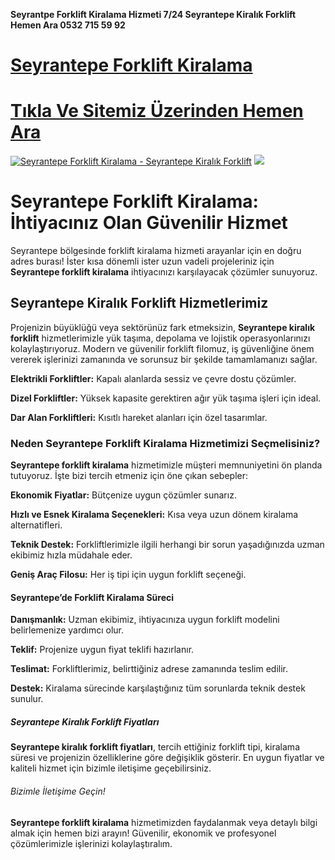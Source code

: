 **Seyrantpe Forklift Kiralama Hizmeti 7/24 Seyrantepe Kiralık Forklift Hemen Ara 0532 715 59 92**
#  <a href="https://forkliftkiralamaistanbul.com/seyrantepe-kiralik-forklift-kiralama/">Seyrantepe Forklift Kiralama</a>
#  <a href="https://forkliftkiralamaistanbul.com">Tıkla Ve Sitemiz Üzerinden Hemen Ara</a>
<meta charset="UTF-8">
    <meta name="viewport" content="width=device-width, initial-scale=1.0">
</head>
<body>
<a href="https://forkliftkiralamaistanbul.com/" title="Seyrantepe Forklift Kiralama - Seyrantepe Kiralık Forklift"><img src="https://r.resimlink.com/_-H9YIQ4uWtj.jpg" title="Seyrantepe Forklift Kiralama - Seyrantepe Kiralık Forklift" alt="Seyrantepe Forklift Kiralama - Seyrantepe Kiralık Forklift"></a>
<a href="https://forkliftkiralamaistanbul.com/">
    <img src="https://r.resimlink.com/_-H9YIQ4uWtj.jpg" />
</a>
</a>

# Seyrantepe Forklift Kiralama: İhtiyacınız Olan Güvenilir Hizmet

Seyrantepe bölgesinde forklift kiralama hizmeti arayanlar için en doğru adres burası! İster kısa dönemli ister uzun vadeli projeleriniz için **Seyrantepe forklift kiralama** ihtiyacınızı karşılayacak çözümler sunuyoruz.

## Seyrantepe Kiralık Forklift Hizmetlerimiz

Projenizin büyüklüğü veya sektörünüz fark etmeksizin, **Seyrantepe kiralık forklift** hizmetlerimizle yük taşıma, depolama ve lojistik operasyonlarınızı kolaylaştırıyoruz. Modern ve güvenilir forklift filomuz, iş güvenliğine önem vererek işlerinizi zamanında ve sorunsuz bir şekilde tamamlamanızı sağlar.

**Elektrikli Forkliftler:** Kapalı alanlarda sessiz ve çevre dostu çözümler.

**Dizel Forkliftler:** Yüksek kapasite gerektiren ağır yük taşıma işleri için ideal.

**Dar Alan Forkliftleri:** Kısıtlı hareket alanları için özel tasarımlar.

### Neden Seyrantepe Forklift Kiralama Hizmetimizi Seçmelisiniz?

**Seyrantepe forklift kiralama** hizmetimizle müşteri memnuniyetini ön planda tutuyoruz. İşte bizi tercih etmeniz için öne çıkan sebepler:

**Ekonomik Fiyatlar:** Bütçenize uygun çözümler sunarız.

**Hızlı ve Esnek Kiralama Seçenekleri:** Kısa veya uzun dönem kiralama alternatifleri.

**Teknik Destek:** Forkliftlerimizle ilgili herhangi bir sorun yaşadığınızda uzman ekibimiz hızla müdahale eder.

**Geniş Araç Filosu:** Her iş tipi için uygun forklift seçeneği.

#### Seyrantepe’de Forklift Kiralama Süreci

**Danışmanlık:** Uzman ekibimiz, ihtiyacınıza uygun forklift modelini belirlemenize yardımcı olur.

**Teklif:** Projenize uygun fiyat teklifi hazırlanır.

**Teslimat:** Forkliftlerimiz, belirttiğiniz adrese zamanında teslim edilir.

**Destek:** Kiralama sürecinde karşılaştığınız tüm sorunlarda teknik destek sunulur.

##### Seyrantepe Kiralık Forklift Fiyatları

**Seyrantepe kiralık forklift fiyatları**, tercih ettiğiniz forklift tipi, kiralama süresi ve projenizin özelliklerine göre değişiklik gösterir. En uygun fiyatlar ve kaliteli hizmet için bizimle iletişime geçebilirsiniz.

###### Bizimle İletişime Geçin!

**Seyrantepe forklift kiralama** hizmetimizden faydalanmak veya detaylı bilgi almak için hemen bizi arayın! Güvenilir, ekonomik ve profesyonel çözümlerimizle işlerinizi kolaylaştıralım.

